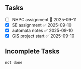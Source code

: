 ## Tasks

- [ ] NHPC assignment 📅 2025-09-11 
- [x] SE assignment ✅ 2025-09-10
- [x] automata notes ✅ 2025-09-10
- [x] GIS project start ✅ 2025-09-10

## Incomplete Tasks

```tasks
not done
```
